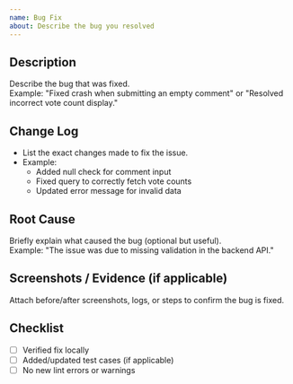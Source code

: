 ```yaml
---
name: Bug Fix
about: Describe the bug you resolved
---
```


## Description
Describe the bug that was fixed.  
Example: "Fixed crash when submitting an empty comment" or "Resolved incorrect vote count display."

## Change Log
- List the exact changes made to fix the issue.
- Example:
  - Added null check for comment input
  - Fixed query to correctly fetch vote counts
  - Updated error message for invalid data

## Root Cause
Briefly explain what caused the bug (optional but useful).  
Example: "The issue was due to missing validation in the backend API."

## Screenshots / Evidence (if applicable)
Attach before/after screenshots, logs, or steps to confirm the bug is fixed.

## Checklist
- [ ] Verified fix locally
- [ ] Added/updated test cases (if applicable)
- [ ] No new lint errors or warnings

